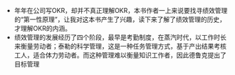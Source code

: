 - 年年在公司写OKR，却并不真正理解OKR，本书作者一上来说要找寻绩效管理的“第一性原理”，让我对这本书产生了兴趣，读下来了解了绩效管理的历史，才理解OKR的内涵。
- 绩效管理的发展经历了四个阶段，最早是考勤制度，在蒸汽时代，以工作时长来衡量劳动者；泰勒的科学管理，这是一种任务管理方式，基于产出结果考核工人，适合体力劳动者。而这种管理难以衡量知识工作者，因此德鲁克提出了目标管理